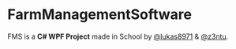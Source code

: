# FarmManagementSoftware

FMS is a **C# WPF Project** made in School by [@lukas8971](https://github.com/lukas8971) & [@z3ntu](https://github.com/z3ntu).